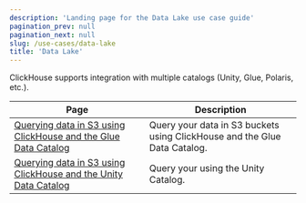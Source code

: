 ```yaml
---
description: 'Landing page for the Data Lake use case guide'
pagination_prev: null
pagination_next: null
slug: /use-cases/data-lake
title: 'Data Lake'
---
```


ClickHouse supports integration with multiple catalogs (Unity, Glue, Polaris, etc.).

| Page | Description |
|-----|-----|
| [Querying data in S3 using ClickHouse and the Glue Data Catalog](/use-cases/data-lake/glue-catalog) |  Query your data in S3 buckets using ClickHouse and the Glue Data Catalog. |
| [Querying data in S3 using ClickHouse and the Unity Data Catalog](/use-cases/data-lake/unity-catalog) | Query your using the Unity Catalog. |
